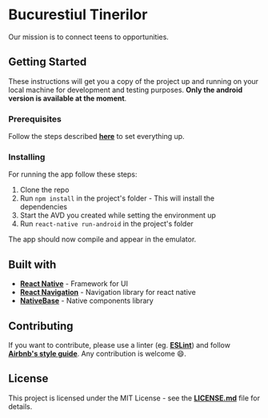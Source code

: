 # Bucurestiul Tinerilor

Our mission is to connect teens to opportunities.

## Getting Started

These instructions will get you a copy of the project up and running on your local machine for development and testing purposes. **Only the android version is available at the moment**.

### Prerequisites

Follow the steps described **[here](https://facebook.github.io/react-native/releases/0.23/docs/android-setup.html)** to set everything up.

### Installing

For running the app follow these steps: 

1. Clone the repo
2. Run `npm install` in the project's folder - This will install the dependencies
3. Start the AVD you created while setting the environment up
4. Run `react-native run-android` in the project's folder

The app should now compile and appear in the emulator.

## Built with

- **[React Native](https://facebook.github.io/react-native/)** - Framework for UI
- **[React Navigation](https://reactnavigation.org/)** - Navigation library for react native
- **[NativeBase](https://nativebase.io/)** - Native components library

## Contributing

If you want to contribute, please use a linter (eg. **[ESLint](http://eslint.org/)**) and follow **[Airbnb's style guide](https://github.com/airbnb/javascript)**. Any contribution is welcome :smile:. 

## License

This project is licensed under the MIT License - see the **[LICENSE.md](https://github.com/MariusGarbea/Bucurestiul-Tinerilor/blob/master/LICENSE.md)** file for details.